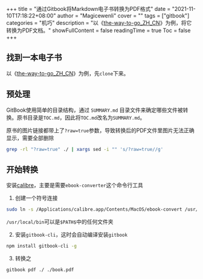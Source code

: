 +++
title = "通过Gitbook将Markdown电子书转换为PDF格式"
date = "2021-11-10T17:18:22+08:00"
author = "Magicewenli"
cover = ""
tags = ["gitbook"]
categories = "机巧"
description = "以《[the-way-to-go_ZH_CN](https://github.com/unknwon/the-way-to-go_ZH_CN)》为例，将它转换为PDF文档。"
showFullContent = false
readingTime = true
Toc = false
+++

##  找到一本电子书

以《[the-way-to-go_ZH_CN](https://github.com/unknwon/the-way-to-go_ZH_CN)》为例，先`clone`下来。

## 预处理

GitBook使用简单的目录结构，通过 `SUMMARY.md` 目录文件来确定哪些文件被转换。原书目录是`TOC.md`，因此将`TOC.md`改名为`SUMMARY.md`。

原书的图片链接都带上了`?raw=true`参数，导致转换后的PDF文件里图片无法正确显示，需要全部删除

```bash
grep -rl "?raw=true" ./ | xargs sed -i "" 's/?raw=true//g'
```

## 开始转换

安装[calibre](https://calibre-ebook.com)，主要是需要`ebook-converter`这个命令行工具

1. 创建一个符号连接

```bash
sudo ln -s /Applications/calibre.app/Contents/MacOS/ebook-convert /usr/local/bin
```

`/usr/local/bin`可以是`$PATH$`中的任何文件夹

2. 安装`gitbook-cli`，这时会自动编译安装`gitbook`

```bash
npm install gitbook-cli -g
```

3. 转换之

```bash
gitbook pdf ./ ./book.pdf
```
